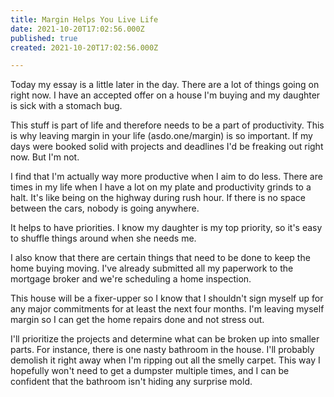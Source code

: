 ```yaml
---
title: Margin Helps You Live Life
date: 2021-10-20T17:02:56.000Z
published: true
created: 2021-10-20T17:02:56.000Z

---
```


Today my essay is a little later in the day. There are a lot of things going on right now. I have an accepted offer on a house I'm buying and my daughter is sick with a stomach bug.

This stuff is part of life and therefore needs to be a part of productivity. This is why leaving margin in your life (asdo.one/margin) is so important. If my days were booked solid with projects and deadlines I'd be freaking out right now. But I'm not.

I find that I'm actually way more productive when I aim to do less. There are times in my life when I have a lot on my plate and productivity grinds to a halt. It's like being on the highway during rush hour. If there is no space between the cars, nobody is going anywhere.

It helps to have priorities. I know my daughter is my top priority, so it's easy to shuffle things around when she needs me.

I also know that there are certain things that need to be done to keep the home buying moving. I've already submitted all my paperwork to the mortgage broker and we're scheduling a home inspection.

This house will be a fixer-upper so I know that I shouldn't sign myself up for any major commitments for at least the next four months. I'm leaving myself margin so I can get the home repairs done and not stress out.

I'll prioritize the projects and determine what can be broken up into smaller parts. For instance, there is one nasty bathroom in the house. I'll probably demolish it right away when I'm ripping out all the smelly carpet. This way I hopefully won't need to get a dumpster multiple times, and I can be confident that the bathroom isn't hiding any surprise mold.

